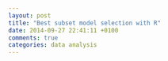 ```yaml
---
layout: post
title: "Best subset model selection with R"
date: 2014-09-27 22:41:11 +0100
comments: true
categories: data analysis
---
```

